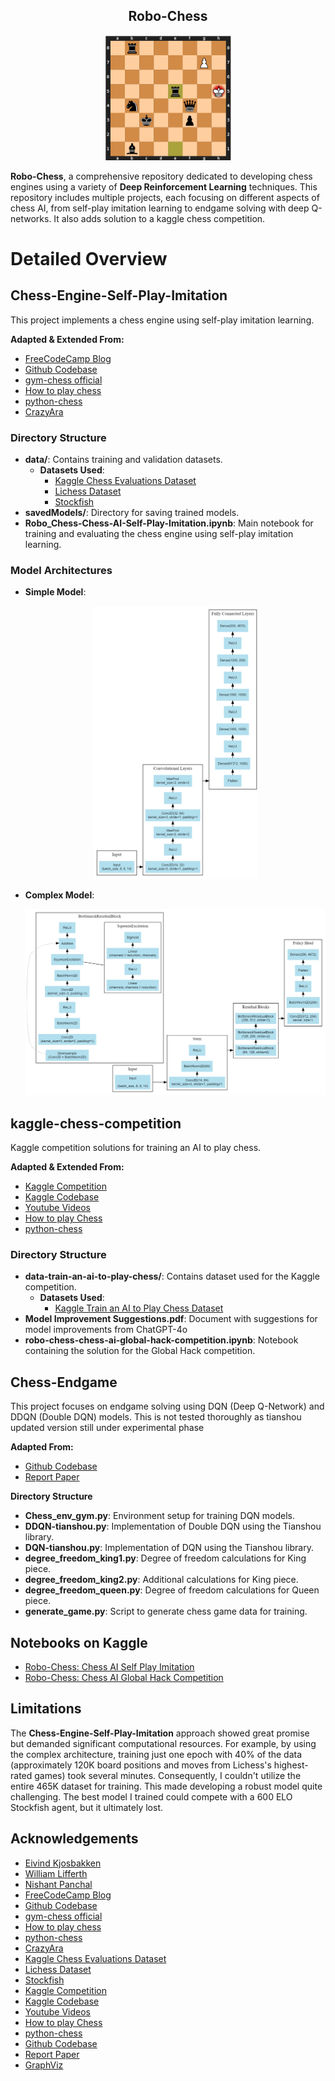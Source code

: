 <h2 align="center"> Robo-Chess </h2>
<p align="center">
<img src="https://github.com/hishamcse/Robo-Chess/blob/main/images/chess.png" width="40%"/>
</p>

**Robo-Chess**, a comprehensive repository dedicated to developing chess engines using a variety of **Deep Reinforcement Learning** techniques. This repository includes multiple projects, each focusing on different aspects of chess AI, from self-play imitation learning to endgame solving with deep Q-networks. It also adds solution to a kaggle chess competition.

# Detailed Overview

## Chess-Engine-Self-Play-Imitation
This project implements a chess engine using self-play imitation learning.

**Adapted & Extended From:**
   - [FreeCodeCamp Blog](https://www.freecodecamp.org/news/create-a-self-playing-ai-chess-engine-from-scratch/)
   - [Github Codebase](https://github.com/EivindKjosbakken/ChessEngine)
   - [gym-chess official](https://github.com/iamlucaswolf/gym-chess)
   - [How to play chess](https://www.chess.com/learn-how-to-play-chess)
   - [python-chess](https://python-chess.readthedocs.io/en/latest/)
   - [CrazyAra](https://github.com/QueensGambit/CrazyAra/wiki/Model-architecture)

### Directory Structure
- **data/**: Contains training and validation datasets.
  - **Datasets Used**:
      - [Kaggle Chess Evaluations Dataset](https://www.kaggle.com/datasets/ronakbadhe/chess-evaluations/data)
      - [Lichess Dataset](https://database.lichess.org/#puzzles)
      - [Stockfish](https://stockfishchess.org/download/)
- **savedModels/**: Directory for saving trained models.
- **Robo_Chess-Chess-AI-Self-Play-Imitation.ipynb**: Main notebook for training and evaluating the chess engine using self-play imitation learning.

### Model Architectures
- **Simple Model**:
  <p align="center"><img src="https://github.com/hishamcse/Robo-Chess/blob/main/images/simple-model.png" width="55%" title="Simple Model"/></p>
- **Complex Model**:
  <p align="center"><img src="https://github.com/hishamcse/Robo-Chess/blob/main/images/complex-model.png" /></p>

## kaggle-chess-competition
Kaggle competition solutions for training an AI to play chess.

**Adapted & Extended From:**
 - [Kaggle Competition](https://www.kaggle.com/competitions/train-an-ai-to-play-chess)
 - [Kaggle Codebase](https://www.kaggle.com/competitions/train-an-ai-to-play-chess/code)
 - [Youtube Videos](https://www.youtube.com/live/l0bv8IgELfU?si=ijpiOcrPoyq-yrhW)
 - [How to play Chess](https://www.chess.com/learn-how-to-play-chess)
 - [python-chess](https://python-chess.readthedocs.io/en/latest/)

### Directory Structure
- **data-train-an-ai-to-play-chess/**: Contains dataset used for the Kaggle competition.
    - **Datasets Used**:
        - [Kaggle Train an AI to Play Chess Dataset](https://www.kaggle.com/competitions/train-an-ai-to-play-chess/data)
- **Model Improvement Suggestions.pdf**: Document with suggestions for model improvements from ChatGPT-4o
- **robo-chess-chess-ai-global-hack-competition.ipynb**: Notebook containing the solution for the Global Hack competition.
  
## Chess-Endgame
This project focuses on endgame solving using DQN (Deep Q-Network) and DDQN (Double DQN) models. This is not tested thoroughly as tianshou updated version still under experimental phase

**Adapted From:**
 - [Github Codebase](https://github.com/Nishantsgithub/Chess-AI-Development-Using-Reinforcement-Learning)
 - [Report Paper](https://github.com/Nishantsgithub/Chess-AI-Development-Using-Reinforcement-Learning/blob/main/Dissertation.pdf)

**Directory Structure**
- **Chess_env_gym.py**: Environment setup for training DQN models.
- **DDQN-tianshou.py**: Implementation of Double DQN using the Tianshou library.
- **DQN-tianshou.py**: Implementation of DQN using the Tianshou library.
- **degree_freedom_king1.py**: Degree of freedom calculations for King piece.
- **degree_freedom_king2.py**: Additional calculations for King piece.
- **degree_freedom_queen.py**: Degree of freedom calculations for Queen piece.
- **generate_game.py**: Script to generate chess game data for training.

## Notebooks on Kaggle
- [Robo-Chess: Chess AI Self Play Imitation](https://www.kaggle.com/code/syedjarullahhisham/robo-chess-chess-ai-self-play-imitation)
- [Robo-Chess: Chess AI Global Hack Competition](https://www.kaggle.com/code/syedjarullahhisham/robo-chess-chess-ai-global-hack-competition)

## Limitations
The **Chess-Engine-Self-Play-Imitation** approach showed great promise but demanded significant computational resources. For example, by using the complex architecture, training just one epoch with 40% of the data (approximately 120K board positions and moves from Lichess's highest-rated games) took several minutes. Consequently, I couldn't utilize the entire 465K dataset for training. This made developing a robust model quite challenging. The best model I trained could compete with a 600 ELO Stockfish agent, but it ultimately lost.

## Acknowledgements
- [Eivind Kjosbakken](https://www.freecodecamp.org/news/author/kjosbakken/)
- [William Lifferth](https://www.kaggle.com/wlifferth)
- [Nishant Panchal](https://github.com/Nishantsgithub)
- [FreeCodeCamp Blog](https://www.freecodecamp.org/news/create-a-self-playing-ai-chess-engine-from-scratch/)
- [Github Codebase](https://github.com/EivindKjosbakken/ChessEngine)
- [gym-chess official](https://github.com/iamlucaswolf/gym-chess)
- [How to play chess](https://www.chess.com/learn-how-to-play-chess)
- [python-chess](https://python-chess.readthedocs.io/en/latest/)
- [CrazyAra](https://github.com/QueensGambit/CrazyAra/wiki/Model-architecture)
- [Kaggle Chess Evaluations Dataset](https://www.kaggle.com/datasets/ronakbadhe/chess-evaluations/data)
- [Lichess Dataset](https://database.lichess.org/#puzzles)
- [Stockfish](https://stockfishchess.org/download/)
- [Kaggle Competition](https://www.kaggle.com/competitions/train-an-ai-to-play-chess)
- [Kaggle Codebase](https://www.kaggle.com/competitions/train-an-ai-to-play-chess/code)
- [Youtube Videos](https://www.youtube.com/live/l0bv8IgELfU?si=ijpiOcrPoyq-yrhW)
- [How to play Chess](https://www.chess.com/learn-how-to-play-chess)
- [python-chess](https://python-chess.readthedocs.io/en/latest/)
- [Github Codebase](https://github.com/Nishantsgithub/Chess-AI-Development-Using-Reinforcement-Learning)
- [Report Paper](https://github.com/Nishantsgithub/Chess-AI-Development-Using-Reinforcement-Learning/blob/main/Dissertation.pdf)
- [GraphViz](https://dreampuf.github.io/GraphvizOnline)
